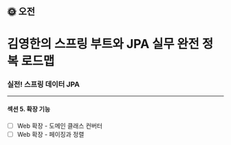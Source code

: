 ## :sun_with_face: 오전

# 김영한의 스프링 부트와 JPA 실무 완전 정복 로드맵
### 실전! 스프링 데이터 JPA
--- ---
#### 섹션 5. 확장 기능
- [ ] Web 확장 - 도메인 클래스 컨버터
- [ ] Web 확장 - 페이징과 정렬

